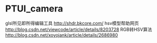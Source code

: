 # PTUI_camera

glsl所见即所得编辑工具 http://shdr.bkcore.com/
hsv模型帮助网页 http://blog.csdn.net/viewcode/article/details/8203728
RGB转HSV算法 http://blog.csdn.net/xoyojank/article/details/2686980 